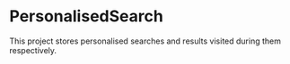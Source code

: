 # PersonalisedSearch

This project stores personalised searches and results visited during them respectively.
